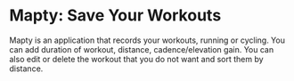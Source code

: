 # Mapty: Save Your Workouts

Mapty is an application that records your workouts, running or cycling. You can add duration of workout, distance, cadence/elevation gain. You can also edit or delete the workout that you do not want and sort them by distance.